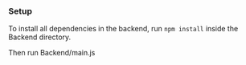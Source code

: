 ### Setup
To install all dependencies in the backend, run ``npm install`` inside the Backend directory.

Then run Backend/main.js